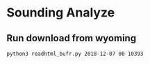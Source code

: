 # Sounding Analyze

## Run download from wyoming

```bash
python3 readhtml_bufr.py 2018-12-07 00 10393
```
